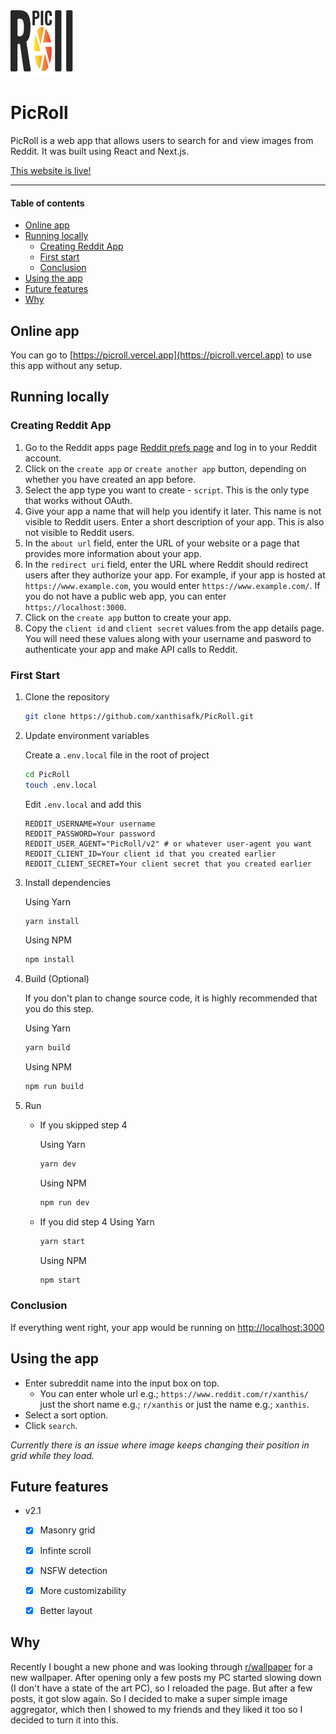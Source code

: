 <img src="./public/logo.svg" width="100"> 

# PicRoll

PicRoll is a web app that allows users to search for and view images from Reddit. It was built using React and Next.js.

[This website is live!]("https://pichost.vercel.app)

---

#### Table of contents

- [Online app](#online-app)
- [Running locally](#running-locally)
    - [Creating Reddit App](#creating-reddit-app)
    - [First start](#first-start)
    - [Conclusion](#conclusion)
- [Using the app](#using-the-app)
- [Future features](#future-features)
- [Why](#why)

## Online app
You can go to [https://picroll.vercel.app](https://picroll.vercel.app) to use this app without any setup.

## Running locally

### Creating Reddit App

1. Go to the Reddit apps page [Reddit prefs page](https://www.reddit.com/prefs/apps) and log in to your Reddit account.
2. Click on the `create app` or `create another app` button, depending on whether you have created an app before.
3. Select the app type you want to create - `script`. This is the only type that works without OAuth.
4. Give your app a name that will help you identify it later. This name is not visible to Reddit users.
Enter a short description of your app. This is also not visible to Reddit users.
5. In the `about url` field, enter the URL of your website or a page that provides more information about your app.
6. In the `redirect uri` field, enter the URL where Reddit should redirect users after they authorize your app. For example, if your app is hosted at `https://www.example.com`, you would enter `https://www.example.com/`. If you do not have a public web app, you can enter `https://localhost:3000`.
8. Click on the `create app` button to create your app.
9. Copy the `client id` and `client secret` values from the app details page. You will need these values along with your username and pasword to authenticate your app and make API calls to Reddit.

### First Start

1. Clone the repository
    ```bash
    git clone https://github.com/xanthisafk/PicRoll.git
    ```

2. Update environment variables
    
    Create a `.env.local` file in the root of project
    ```bash
    cd PicRoll
    touch .env.local
    ```

    Edit `.env.local` and add this
    ```env
    REDDIT_USERNAME=Your username
    REDDIT_PASSWORD=Your password
    REDDIT_USER_AGENT="PicRoll/v2" # or whatever user-agent you want
    REDDIT_CLIENT_ID=Your client id that you created earlier 
    REDDIT_CLIENT_SECRET=Your client secret that you created earlier
    ```

3. Install dependencies
    
    Using Yarn
    ```bash
    yarn install
    ```

    Using NPM
    ```bash
    npm install
    ```

4. Build (Optional)

    If you don't plan to change source code, it is highly recommended that you do this step.

    Using Yarn
    ```bash
    yarn build
    ```

    Using NPM
    ```bash
    npm run build
    ```

5. Run

    - If you skipped step 4

        Using Yarn
        ```bash
        yarn dev
        ```

        Using NPM
        ```bash
        npm run dev
        ```
    - If you did step 4
        Using Yarn
        ```bash
        yarn start
        ```

        Using NPM
        ```bash
        npm start
        ```

### Conclusion

If everything went right, your app would be running on [http://localhost:3000](http://localhost:3000)

## Using the app

- Enter subreddit name into the input box on top.
    - You can enter whole url e.g.; `https://www.reddit.com/r/xanthis/` just the short name e.g.; `r/xanthis` or just the name e.g.; `xanthis`.
- Select a sort option.
- Click `search`.


_Currently there is an issue where image keeps changing their position in grid while they load._


## Future features

- v2.1
    - [x] Masonry grid
    - [x] Infinte scroll
    - [x] NSFW detection
    - [x] More customizability
    - [x] Better layout


## Why

Recently I bought a new phone and was looking through [r/wallpaper](https://www.reddit.com/r/wallpaper) for a new wallpaper. After opening only a few posts my PC started slowing down (I don't have a state of the art PC), so I reloaded the page. But after a few posts, it got slow again. So I decided to make a super simple image aggregator, which then I showed to my friends and they liked it too so I decided to turn it into this.
